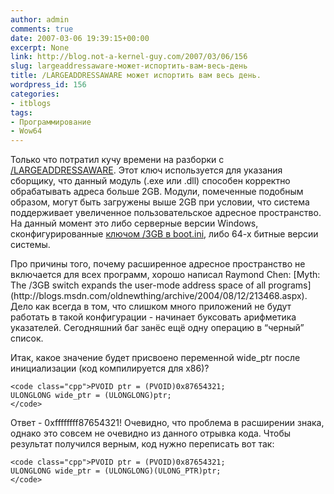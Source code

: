 ```yaml
---
author: admin
comments: true
date: 2007-03-06 19:39:15+00:00
excerpt: None
link: http://blog.not-a-kernel-guy.com/2007/03/06/156
slug: largeaddressaware-может-испортить-вам-весь-день
title: /LARGEADDRESSAWARE может испортить вам весь день.
wordpress_id: 156
categories:
- itblogs
tags:
- Программирование
- Wow64
---
```


Только что потратил кучу времени на разборки с [/LARGEADDRESSAWARE](http://msdn2.microsoft.com/en-us/library/wz223b1z.aspx). Этот ключ используется для указания сборщику, что данный модуль (.exe или .dll) способен корректно обрабатывать адреса больше 2GB. Модули, помеченные подобным образом, могут быть загружены выше 2GB при условии, что система поддерживает увеличенное пользовательское адресное пространство. На данный момент это либо серверные версии Windows, сконфигурированные [ключом /3GB в boot.ini](http://www.microsoft.com/whdc/system/platform/server/PAE/PAEmem.mspx), либо 64-х битные версии системы.

<!-- more -->Про причины того, почему расширенное адресное пространство не включается для всех программ, хорошо написал Raymond Chen: [Myth: The /3GB switch expands the user-mode address space of all programs](http://blogs.msdn.com/oldnewthing/archive/2004/08/12/213468.aspx). Дело как всегда в том, что слишком много приложений не будут работать в такой конфигурации -  начинает буксовать арифметика указателей. Сегодняшний баг занёс ещё одну операцию в “черный” список.

Итак, какое значение будет присвоено переменной wide_ptr после инициализации (код компилируется для x86)?


    
    <code class="cpp">PVOID ptr = (PVOID)0x87654321;
    ULONGLONG wide_ptr = (ULONGLONG)ptr;
    </code>



Ответ - 0xffffffff87654321! Очевидно, что проблема в расширении знака, однако это совсем не очевидно из данного отрывка кода. Чтобы результат получился верным, код нужно переписать вот так:


    
    <code class="cpp">PVOID ptr = (PVOID)0x87654321;
    ULONGLONG wide_ptr = (ULONGLONG)(ULONG_PTR)ptr;
    </code>



